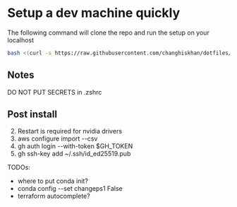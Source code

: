 # Setup a dev machine quickly

The following command will clone the repo and run the setup on your localhost

```bash
bash <(curl -s https://raw.githubusercontent.com/changhiskhan/dotfiles/main/bootstrap.sh)
```

## Notes

DO NOT PUT SECRETS in .zshrc

## Post install
2. Restart is required for nvidia drivers
3. aws configure import --csv <credentials>
4. gh auth login --with-token $GH_TOKEN
5. gh ssh-key add ~/.ssh/id_ed25519.pub


TODOs:

- where to put conda init?
- conda config --set changeps1 False
- terraform autocomplete?
